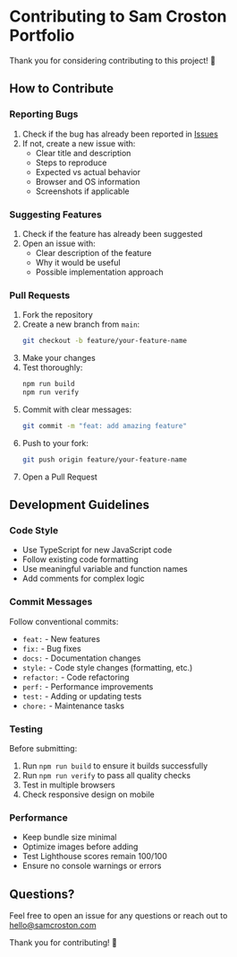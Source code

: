 # Contributing to Sam Croston Portfolio

Thank you for considering contributing to this project! 🎉

## How to Contribute

### Reporting Bugs

1. Check if the bug has already been reported in [Issues](https://github.com/samcroston/portfolio/issues)
2. If not, create a new issue with:
   - Clear title and description
   - Steps to reproduce
   - Expected vs actual behavior
   - Browser and OS information
   - Screenshots if applicable

### Suggesting Features

1. Check if the feature has already been suggested
2. Open an issue with:
   - Clear description of the feature
   - Why it would be useful
   - Possible implementation approach

### Pull Requests

1. Fork the repository
2. Create a new branch from `main`:
   ```bash
   git checkout -b feature/your-feature-name
   ```
3. Make your changes
4. Test thoroughly:
   ```bash
   npm run build
   npm run verify
   ```
5. Commit with clear messages:
   ```bash
   git commit -m "feat: add amazing feature"
   ```
6. Push to your fork:
   ```bash
   git push origin feature/your-feature-name
   ```
7. Open a Pull Request

## Development Guidelines

### Code Style

- Use TypeScript for new JavaScript code
- Follow existing code formatting
- Use meaningful variable and function names
- Add comments for complex logic

### Commit Messages

Follow conventional commits:
- `feat:` - New features
- `fix:` - Bug fixes
- `docs:` - Documentation changes
- `style:` - Code style changes (formatting, etc.)
- `refactor:` - Code refactoring
- `perf:` - Performance improvements
- `test:` - Adding or updating tests
- `chore:` - Maintenance tasks

### Testing

Before submitting:
1. Run `npm run build` to ensure it builds successfully
2. Run `npm run verify` to pass all quality checks
3. Test in multiple browsers
4. Check responsive design on mobile

### Performance

- Keep bundle size minimal
- Optimize images before adding
- Test Lighthouse scores remain 100/100
- Ensure no console warnings or errors

## Questions?

Feel free to open an issue for any questions or reach out to hello@samcroston.com

Thank you for contributing! 🚀
